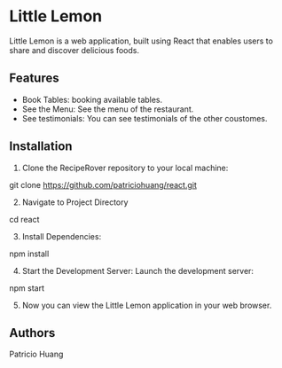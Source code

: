 # Little Lemon
Little Lemon is a web application, built using React that enables users to share and discover delicious foods.

## Features
- Book Tables: booking available tables.
- See the Menu: See the menu of the restaurant.
- See testimonials: You can see testimonials of the other coustomes.

## Installation

1. Clone the RecipeRover repository to your local machine:

git clone https://github.com/patriciohuang/react.git

2. Navigate to Project Directory

cd react

3. Install Dependencies:

npm install

4. Start the Development Server: Launch the development server:

npm start

5. Now you can view the Little Lemon application in your web browser.

## Authors
Patricio Huang
